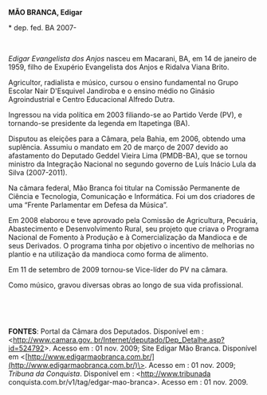 **MÃO BRANCA, Edigar**

\* dep. fed. BA 2007-

 

*Edigar Evangelista dos Anjos* nasceu em Macarani, BA, em 14 de janeiro
de 1959, filho de Exupério Evangelista dos Anjos e Ridalva Viana Brito.

Agricultor, radialista e músico, cursou o ensino fundamental no Grupo
Escolar Nair D'Esquivel Jandiroba e o ensino médio no Ginásio
Agroindustrial e Centro Educacional Alfredo Dutra.

Ingressou na vida política em 2003 filiando-se ao Partido Verde (PV), e
tornando-se presidente da legenda em Itapetinga (BA).

Disputou as eleições para a Câmara, pela Bahia, em 2006, obtendo uma
suplência. Assumiu o mandato em 20 de março de 2007 devido ao
afastamento do Deputado Geddel Vieira Lima (PMDB-BA), que se tornou
ministro da Integração Nacional no segundo governo de Luís Inácio Lula
da Silva (2007-2011).

Na câmara federal, Mão Branca foi titular na Comissão Permanente de
Ciência e Tecnologia, Comunicação e Informática. Foi um dos criadores de
uma “Frente Parlamentar em Defesa da Música”.

Em 2008 elaborou e teve aprovado pela Comissão de Agricultura, Pecuária,
Abastecimento e Desenvolvimento Rural, seu projeto que criava o Programa
Nacional de Fomento à Produção e à Comercialização da Mandioca e de seus
Derivados. O programa tinha por objetivo o incentivo de melhorias no
plantio e na utilização da mandioca como forma de alimento.

Em 11 de setembro de 2009 tornou-se Vice-líder do PV na câmara.

Como músico, gravou diversas obras ao longo de sua vida profissional.

 

 

**FONTES**: Portal da Câmara dos Deputados. Disponível em :
\<[http://www.camara.gov.
br/Internet/deputado/Dep\_Detalhe.asp?id=524792](http://www.camara.gov.%20br/Internet/deputado/Dep_Detalhe.asp?id=524792)\>.
Acesso em : 01 nov. 2009; Site Edigar Mão Branca. Disponível em
\<[http://www.edigarmaobranca.com.br/](http://www.edigarmaobranca.com.br/)\>.
Acesso em : 01 nov. 2009; *Tribuna da* *Conquista*. Disponível em :
\<http://www.tribunada conquista.com.br/v1/tag/edgar-mao-branca\>.
Acesso em : 01 nov. 2009.

 

